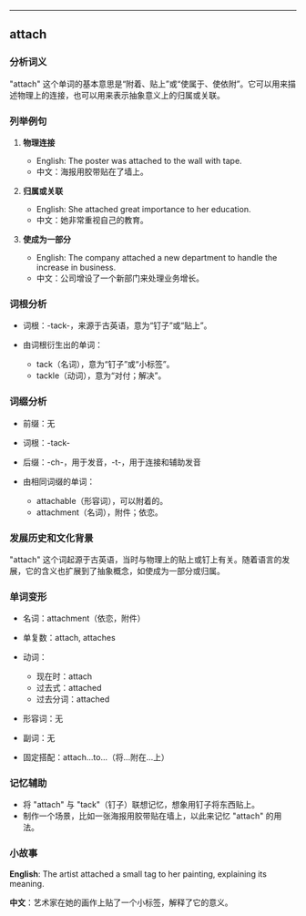 
---------------
## attach
### 分析词义
"attach" 这个单词的基本意思是“附着、贴上”或“使属于、使依附”。它可以用来描述物理上的连接，也可以用来表示抽象意义上的归属或关联。

### 列举例句
1. **物理连接**
   - English: The poster was attached to the wall with tape.
   - 中文：海报用胶带贴在了墙上。

2. **归属或关联**
   - English: She attached great importance to her education.
   - 中文：她非常重视自己的教育。

3. **使成为一部分**
   - English: The company attached a new department to handle the increase in business.
   - 中文：公司增设了一个新部门来处理业务增长。

### 词根分析
- 词根：-tack-，来源于古英语，意为“钉子”或“贴上”。

- 由词根衍生出的单词：
  - tack（名词），意为“钉子”或“小标签”。
  - tackle（动词），意为“对付；解决”。

### 词缀分析
- 前缀：无
- 词根：-tack-
- 后缀：-ch-，用于发音，-t-，用于连接和辅助发音

- 由相同词缀的单词：
  - attachable（形容词），可以附着的。
  - attachment（名词），附件；依恋。

### 发展历史和文化背景
"attach" 这个词起源于古英语，当时与物理上的贴上或钉上有关。随着语言的发展，它的含义也扩展到了抽象概念，如使成为一部分或归属。

### 单词变形
- 名词：attachment（依恋，附件）
- 单复数：attach, attaches
- 动词：
  - 现在时：attach
  - 过去式：attached
  - 过去分词：attached

- 形容词：无
- 副词：无
- 固定搭配：attach...to...（将...附在...上）

### 记忆辅助
- 将 "attach" 与 "tack"（钉子）联想记忆，想象用钉子将东西贴上。
- 制作一个场景，比如一张海报用胶带贴在墙上，以此来记忆 "attach" 的用法。

### 小故事
**English**: The artist attached a small tag to her painting, explaining its meaning.

**中文**：艺术家在她的画作上贴了一个小标签，解释了它的意义。

